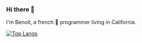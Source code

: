 ### Hi there 👋

I'm Benoit, a french 🥖 programmer living in California.

[![Top Langs](https://github-readme-stats.vercel.app/api/top-langs/?username=benoitongit&layout=compact)](https://github.com/benoitongit/github-readme-stats)

<!--
**benoitongit/benoitongit** is a ✨ _special_ ✨ repository because its `README.md` (this file) appears on your GitHub profile.

Here are some ideas to get you started:

- 🔭 I’m currently working on ...
- 🌱 I’m currently learning ...
- 👯 I’m looking to collaborate on ...
- 🤔 I’m looking for help with ...
- 💬 Ask me about ...
- 📫 How to reach me: ...
- 😄 Pronouns: ...
- ⚡ Fun fact: ...
-->
